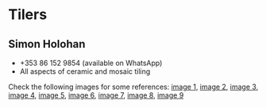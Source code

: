 # Tilers

## Simon Holohan

- +353 86 152 9854 (available on WhatsApp)
- All aspects of ceramic and mosaic tiling

Check the following images for some references: [image 1](/img/simon-1.jpeg), [image 2](/img/simon-2.jpeg), [image 3](/img/simon-3.jpeg), [image 4](/img/simon-4.jpeg), [image 5](/img/simon-5.jpeg), [image 6](/img/simon-6.jpeg), [image 7](/img/simon-7.jpeg), [image 8](/img/simon-8.jpeg), [image 9](/img/simon-9.jpeg)